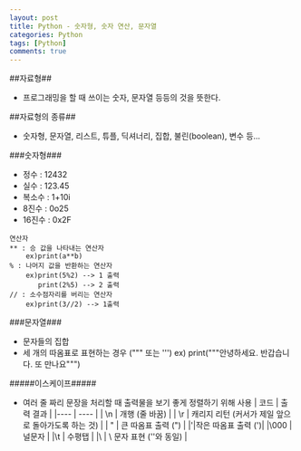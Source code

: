```yaml
---
layout: post
title: Python - 숫자형, 숫자 연산, 문자열
categories: Python
tags: [Python]
comments: true
---
```


##자료형##
-  프로그래밍을 할 때 쓰이는 숫자, 문자열 등등의 것을 뜻한다.

##자료형의 종류##
-  숫자형, 문자열, 리스트, 튜플, 딕셔너리, 집합, 불린(boolean), 변수 등...


 ###숫자형###
 - 정수 : 12432
 - 실수 : 123.45
 - 복소수 : 1+10i
 - 8진수 : 0o25
 - 16진수 : 0x2F

```
연산자
** : 승 값을 나타내는 연산자
	ex)print(a**b)
% : 나머지 값을 반환하는 연산자 
	ex)print(5%2) --> 1 출력
       print(2%5) --> 2 출력
// : 소수점자리를 버리는 연산자
	ex)print(3//2) --> 1출력
```

###문자열###
-  문자들의 집합
-  세 개의 따옴표로 표현하는 경우 (""" 또는 ''')
ex) print("""안녕하세요.
   반갑습니다.
   또 만나요""")

#####이스케이프#####
- 여러 줄 짜리 문장을 처리할 때 출력물을 보기 좋게 정렬하기 위해 사용
| 코드 | 출력 결과 |
|----   | ----    |
| \n   | 개행 (줄 바꿈)   |
| \r     | 캐리지 리턴 (커서가 제일 앞으로 돌아가도록 하는 것)   |
| \" | 큰 따옴표 출력 (") |
|\'|작은 따옴표 출력 (')|
|\000 | 널문자       |
|\t | 수평탭       |
|\\ | \ 문자 표현 ('\'와 동일) |
